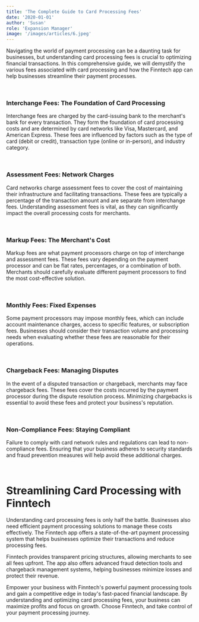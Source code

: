 ```yaml
---
title: 'The Complete Guide to Card Processing Fees'
date: '2020-01-01'
author: 'Susan'
role: 'Expansion Manager'
image: '/images/articles/6.jpeg'
---
```


Navigating the world of payment processing can be a daunting task for businesses, but understanding card processing fees is crucial to optimizing financial transactions. In this comprehensive guide, we will demystify the various fees associated with card processing and how the Finntech app can help businesses streamline their payment processes.

&nbsp;

### **Interchange Fees: The Foundation of Card Processing**

Interchange fees are charged by the card-issuing bank to the merchant's bank for every transaction. They form the foundation of card processing costs and are determined by card networks like Visa, Mastercard, and American Express. These fees are influenced by factors such as the type of card (debit or credit), transaction type (online or in-person), and industry category.

&nbsp;

### **Assessment Fees: Network Charges**

Card networks charge assessment fees to cover the cost of maintaining their infrastructure and facilitating transactions. These fees are typically a percentage of the transaction amount and are separate from interchange fees. Understanding assessment fees is vital, as they can significantly impact the overall processing costs for merchants.

&nbsp;

### **Markup Fees: The Merchant's Cost**

Markup fees are what payment processors charge on top of interchange and assessment fees. These fees vary depending on the payment processor and can be flat rates, percentages, or a combination of both. Merchants should carefully evaluate different payment processors to find the most cost-effective solution.

&nbsp;

### **Monthly Fees: Fixed Expenses**

Some payment processors may impose monthly fees, which can include account maintenance charges, access to specific features, or subscription fees. Businesses should consider their transaction volume and processing needs when evaluating whether these fees are reasonable for their operations.

&nbsp;

### **Chargeback Fees: Managing Disputes**

In the event of a disputed transaction or chargeback, merchants may face chargeback fees. These fees cover the costs incurred by the payment processor during the dispute resolution process. Minimizing chargebacks is essential to avoid these fees and protect your business's reputation.

&nbsp;

### **Non-Compliance Fees: Staying Compliant**

Failure to comply with card network rules and regulations can lead to non-compliance fees. Ensuring that your business adheres to security standards and fraud prevention measures will help avoid these additional charges.

&nbsp;

# **Streamlining Card Processing with Finntech**

Understanding card processing fees is only half the battle. Businesses also need efficient payment processing solutions to manage these costs effectively. The Finntech app offers a state-of-the-art payment processing system that helps businesses optimize their transactions and reduce processing fees.

Finntech provides transparent pricing structures, allowing merchants to see all fees upfront. The app also offers advanced fraud detection tools and chargeback management systems, helping businesses minimize losses and protect their revenue.

Empower your business with Finntech's powerful payment processing tools and gain a competitive edge in today's fast-paced financial landscape. By understanding and optimizing card processing fees, your business can maximize profits and focus on growth. Choose Finntech, and take control of your payment processing journey.
